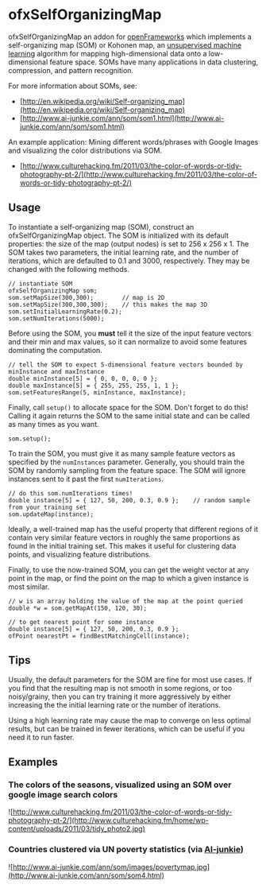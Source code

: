# ofxSelfOrganizingMap 

ofxSelfOrganizingMap an addon for [openFrameworks](http://openframeworks.cc/) which implements a self-organizing map (SOM) or Kohonen map, an [unsupervised machine learning](http://en.wikipedia.org/wiki/Unsupervised_learning) algorithm for mapping high-dimensional data onto a low-dimensional feature space. SOMs have many applications in data clustering, compression, and pattern recognition. 

For more information about SOMs, see:
* [http://en.wikipedia.org/wiki/Self-organizing_map](http://en.wikipedia.org/wiki/Self-organizing_map)
* [http://www.ai-junkie.com/ann/som/som1.html](http://www.ai-junkie.com/ann/som/som1.html)

An example application: Mining different words/phrases with Google Images and visualizing the color distributions via SOM.
* [http://www.culturehacking.fm/2011/03/the-color-of-words-or-tidy-photography-pt-2/](http://www.culturehacking.fm/2011/03/the-color-of-words-or-tidy-photography-pt-2/)


## Usage

To instantiate a self-organizing map (SOM), construct an ofxSelfOrganizingMap object. The SOM is initialized with its default properties: the size of the map (output nodes) is set to 256 x 256 x 1. The SOM takes two parameters, the initial learning rate, and the number of iterations, which are defaulted to 0.1 and 3000, respectively. They may be changed with the following methods.

	// instantiate SOM 
	ofxSelfOrganizingMap som;
	som.setMapSize(300,300);		// map is 2D
	som.setMapSize(300,300,300);	// this makes the map 3D
	som.setInitialLearningRate(0.2);
	som.setNumIterations(5000);
	
Before using the SOM, you **must** tell it the size of the input feature vectors and their min and max values, so it can normalize to avoid some features dominating the computation.

	// tell the SOM to expect 5-dimensional feature vectors bounded by minInstance and maxInstance
	double minInstance[5] = { 0, 0, 0, 0, 0 };
	double maxInstance[5] = { 255, 255, 255, 1, 1 };
	som.setFeaturesRange(5, minInstance, maxInstance);
	
Finally, call `setup()` to allocate space for the SOM. Don't forget to do this! Calling it again returns the SOM to the same initial state and can be called as many times as you want.

	som.setup();
	
To train the SOM, you must give it as many sample feature vectors as specified by the `numInstances` parameter. Generally, you should train the SOM by randomly sampling from the feature space. The SOM will ignore instances sent to it past the first `numIterations`.

	// do this som.numIterations times!
	double instance[5] = { 127, 50, 200, 0.3, 0.9 };	// random sample from your training set
	som.updateMap(instance);

Ideally, a well-trained map has the useful property that different regions of it contain very similar feature vectors in roughly the same proportions as found in the initial training set. This makes it useful for clustering data points, and visualizing feature distributions.

Finally, to use the now-trained SOM, you can get the weight vector at any point in the map, or find the point on the map to which a given instance is most similar.
	
	// w is an array holding the value of the map at the point queried
	double *w = som.getMapAt(150, 120, 30);	
	
	// to get nearest point for some instance
	double instance[5] = { 127, 50, 200, 0.3, 0.9 };
	ofPoint nearestPt = findBestMatchingCell(instance);


## Tips

Usually, the default parameters for the SOM are fine for most use cases.  If you find that the resulting map is not smooth in some regions, or too noisy/grainy, then you can try training it more aggressively by either increasing the the initial learning rate or the number of iterations.  

Using a high learning rate may cause the map to converge on less optimal results, but can be trained in fewer iterations, which can be useful if you need it to run faster.


## Examples

### The colors of the seasons, visualized using an SOM over google image search colors

![http://www.culturehacking.fm/2011/03/the-color-of-words-or-tidy-photography-pt-2/](http://www.culturehacking.fm/home/wp-content/uploads/2011/03/tidy_photo2.jpg)

### Countries clustered via UN poverty statistics (via [AI-junkie](http://ai-junkie.com/))
![http://www.ai-junkie.com/ann/som/images/povertymap.jpg](http://www.ai-junkie.com/ann/som/som4.html)
